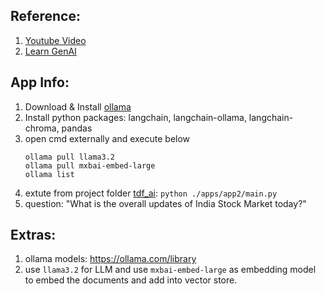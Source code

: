 ## Reference:

1. [Youtube Video](https://www.youtube.com/watch?v=E4l91XKQSgw)
2. [Learn GenAI](..\app1\Learn_GenAI.md) 


## App Info:

1. Download & Install [ollama](https://ollama.com/download)
2. Install python packages: langchain, langchain-ollama, langchain-chroma, pandas
3. open cmd externally and execute below 
    ```shell
    ollama pull llama3.2
    ollama pull mxbai-embed-large
    ollama list
    ```
4. extute from project folder <u>tdf_ai</u>: `python ./apps/app2/main.py`
5. question: "What is the overall updates of India Stock Market today?"


## Extras:

1. ollama models: https://ollama.com/library
2. use `llama3.2` for LLM and use `mxbai-embed-large` as embedding model to embed the documents and add into vector store.
